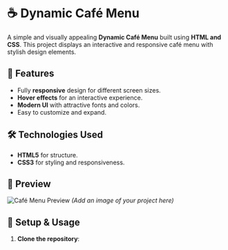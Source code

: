 # ☕ Dynamic Café Menu

A simple and visually appealing **Dynamic Café Menu** built using **HTML and CSS**. This project displays an interactive and responsive café menu with stylish design elements.

## 🚀 Features
- Fully **responsive** design for different screen sizes.
- **Hover effects** for an interactive experience.
- **Modern UI** with attractive fonts and colors.
- Easy to customize and expand.

## 🛠️ Technologies Used
- **HTML5** for structure.
- **CSS3** for styling and responsiveness.

## 📸 Preview
![Café Menu Preview](./) *(Add an image of your project here)*

## 🔧 Setup & Usage
1. **Clone the repository**:
   
